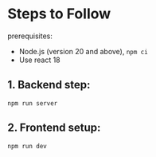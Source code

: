 # Steps to Follow

prerequisites: 
- Node.js (version 20 and above),
`npm ci` 
- Use react 18

## 1. Backend step:
`npm run server`

## 2. Frontend setup: 
`npm run dev`
